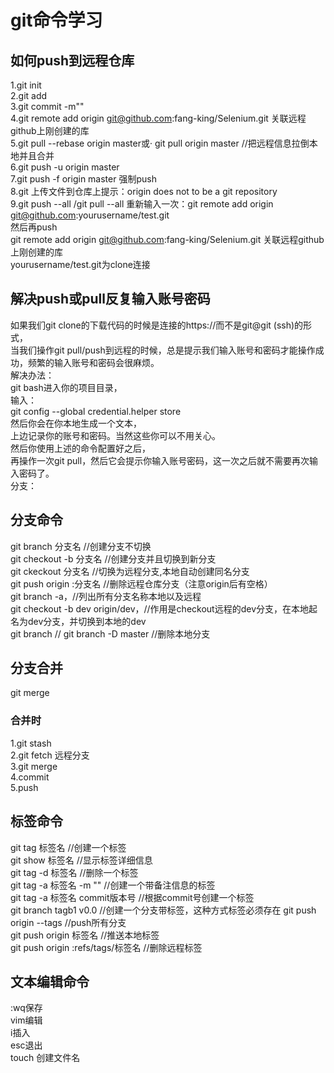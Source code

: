 
# git命令学习
## 如何push到远程仓库
 1.git init   
 2.git add    
 3.git commit -m""  
 4.git remote add origin git@github.com:fang-king/Selenium.git 关联远程github上刚创建的库  
 5.git pull --rebase origin master或· git pull origin master //把远程信息拉倒本地并且合并  
 6.git push -u origin master  
 7.git push -f origin master 强制push  
 8.git 上传文件到仓库上提示：origin does not to be a git repository  
 9.git push --all /git pull --all
 重新输入一次：git remote add origin git@github.com:yourusername/test.git  
 然后再push   
 git remote add origin git@github.com:fang-king/Selenium.git 关联远程github上刚创建的库  
 yourusername/test.git为clone连接   

## 解决push或pull反复输入账号密码
如果我们git clone的下载代码的时候是连接的https://而不是git@git (ssh)的形式，   
当我们操作git pull/push到远程的时候，总是提示我们输入账号和密码才能操作成功，频繁的输入账号和密码会很麻烦。   
解决办法：   
git bash进入你的项目目录，  
输入：  
git config --global credential.helper store  
然后你会在你本地生成一个文本，  
上边记录你的账号和密码。当然这些你可以不用关心。  
然后你使用上述的命令配置好之后，    
再操作一次git pull，然后它会提示你输入账号密码，这一次之后就不需要再次输入密码了。  
分支：  
## 分支命令  
git branch 分支名  //创建分支不切换  
git checkout -b 分支名   //创建分支并且切换到新分支  
git ckeckout 分支名 //切换为远程分支,本地自动创建同名分支    
git push origin :分支名 //删除远程仓库分支（注意origin后有空格）  
git branch -a，//列出所有分支名称本地以及远程   
git checkout -b dev origin/dev，//作用是checkout远程的dev分支，在本地起名为dev分支，并切换到本地的dev  
git branch //
git branch -D master //删除本地分支  
## 分支合并
git merge  
### 合并时 
1.git stash   
2.git fetch 远程分支   
3.git merge   
4.commit   
5.push  
## 标签命令
git tag 标签名 //创建一个标签     
git show 标签名 //显示标签详细信息      
git tag -d 标签名  //删除一个标签        
git tag -a 标签名 -m ""  //创建一个带备注信息的标签        
git tag -a 标签名 commit版本号  //根据commit号创建一个标签    
git branch tagb1 v0.0  //创建一个分支带标签，这种方式标签必须存在 
git push origin --tags  //push所有分支  
git push origin 标签名  //推送本地标签  
git push origin :refs/tags/标签名  //删除远程标签   
## 文本编辑命令 
:wq保存  
vim编辑  
i插入  
esc退出  
touch 创建文件名

